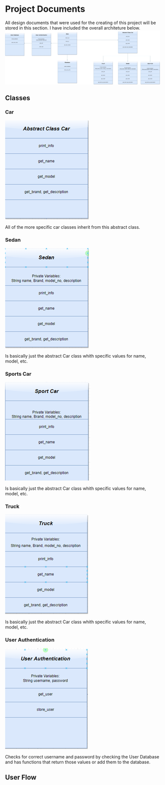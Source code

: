 # Project Documents
All design documents that were used for the creating of this project will be stored in this section. I have included the overall architeture below.
![](images/rental_architecture.jpg)
## Classes

### Car
![](images/Car.png)

All of the more specific car classes inherit from this abstract class.
### Sedan
![](images/Sedan.png)

Is basically just the abstract Car class whith specific values for name, model, etc.
### Sports Car
![](images/Sports_car.png)

Is basically just the abstract Car class whith specific values for name, model, etc.
### Truck
![](images/Truck.png)

Is basically just the abstract Car class whith specific values for name, model, etc.
### User Authentication
![](images/authentication.png)


Checks for correct username and password by checking the User Database and has functions that return those values or add them to the database.

## User Flow
